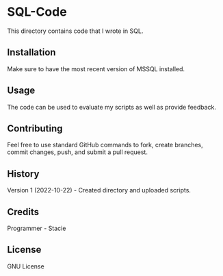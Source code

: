 # SQL-Code

This directory contains code that I wrote in SQL.  
 
## Installation
 
Make sure to have the most recent version of MSSQL installed. 
  
## Usage
 
The code can be used to evaluate my scripts as well as provide feedback.
 
## Contributing

Feel free to use standard GitHub commands to fork, create branches, commit changes, push, and submit a pull request.  

## History
 
Version 1 (2022-10-22) - Created directory and uploaded scripts.

## Credits

Programmer - Stacie 
 
## License
 
GNU License
